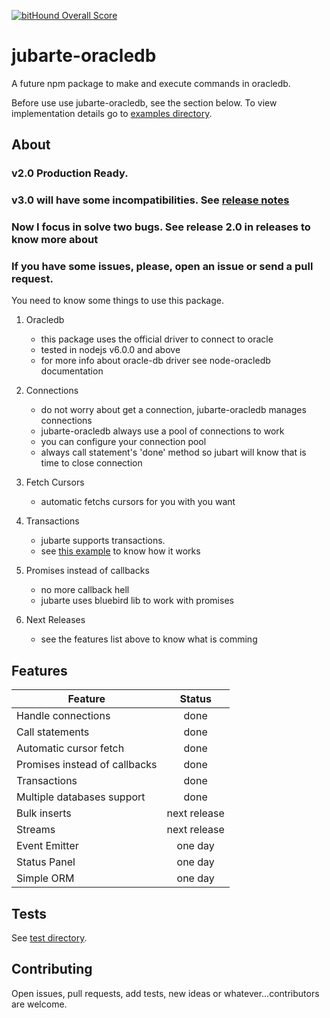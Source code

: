 [![bitHound Overall Score](https://www.bithound.io/github/rafael-pinho/jubarte-oracledb/badges/score.svg)](https://www.bithound.io/github/rafael-pinho/jubarte-oracledb)

# jubarte-oracledb
A future npm package to make and execute commands in oracledb.

Before use use jubarte-oracledb, see the section below. To view implementation details go to [examples directory](./examples). 

## About

### v2.0 Production Ready. ###
### v3.0 will have some incompatibilities. See [release notes](./releases/3.0-beta.md) ###
### Now I focus in solve two bugs. See release 2.0 in releases to know more about ###

### If you have some issues, please, open an issue or send a pull request. ###

You need to know some things to use this package.

1. Oracledb
   * this package uses the official driver to connect to oracle
   * tested in nodejs v6.0.0 and above 
   * for more info about oracle-db driver see node-oracledb documentation

2. Connections
    * do not worry about get a connection, jubarte-oracledb manages connections
    * jubarte-oracledb always use a pool of connections to work
    * you can configure your connection pool
    * always call statement's 'done' method so jubart will know that is time to close connection

3. Fetch Cursors
    * automatic fetchs cursors for you with you want

4. Transactions
    * jubarte supports transactions.
    * see [this example](./examples/3-execute-many-procedures) to know how it works
    
5. Promises instead of callbacks
    * no more callback hell
    * jubarte uses bluebird lib to work with promises

6. Next Releases
    * see the features list above to know what is comming

## Features

| Feature | Status |
|---|:---:|
| Handle connections | done |
| Call statements | done |
| Automatic cursor fetch | done |
| Promises instead of callbacks | done |
| Transactions | done |
| Multiple databases support | done |
| Bulk inserts | next release |
| Streams | next release |
| Event Emitter | one day |
| Status Panel | one day |
| Simple ORM | one day |

## Tests
See [test directory](test/).

## Contributing
Open issues, pull requests, add tests, new ideas or whatever...contributors are welcome.
